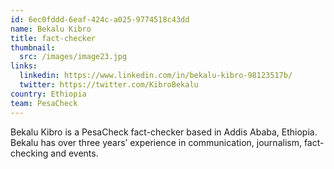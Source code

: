 ```yaml
---
id: 6ec0fddd-6eaf-424c-a025-9774518c43dd
name: Bekalu Kibro
title: fact-checker
thumbnail:
  src: /images/image23.jpg
links:
  linkedin: https://www.linkedin.com/in/bekalu-kibro-98123517b/
  twitter: https://twitter.com/KibroBekalu
country: Ethiopia
team: PesaCheck
---
```


Bekalu Kibro is a PesaCheck fact-checker based in Addis Ababa, Ethiopia. Bekalu has over three years’ experience in communication, journalism, fact-checking and events.
